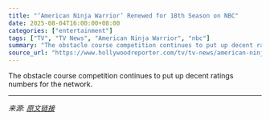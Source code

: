 ```yaml
---
title: "‘American Ninja Warrior’ Renewed for 18th Season on NBC"
date: 2025-08-04T16:00:00+08:00
categories: ["entertainment"]
tags: ["TV", "TV News", "American Ninja Warrior", "nbc"]
summary: "The obstacle course competition continues to put up decent ratings numbers for the network."
source_url: "https://www.hollywoodreporter.com/tv/tv-news/american-ninja-warrior-renewed-season-18-nbc-1236336839/"
---
```


The obstacle course competition continues to put up decent ratings numbers for the network.

---

*来源: [原文链接](https://www.hollywoodreporter.com/tv/tv-news/american-ninja-warrior-renewed-season-18-nbc-1236336839/)*
